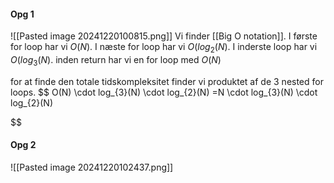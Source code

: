 #### Opg 1
![[Pasted image 20241220100815.png]]
Vi finder [[Big O notation]].
I første for loop har vi $O(N)$.
I næste for loop har vi $O(log_{2}(N)$.
I inderste loop har vi $O(log_{3}(N)$.
inden return har vi en for loop med $O(N)$

for at finde den totale tidskompleksitet finder vi produktet af de 3 nested for loops.
$$
O(N) \cdot log_{3}(N) \cdot log_{2}(N)
=N \cdot log_{3}(N) \cdot log_{2}(N)

$$

#### Opg 2
![[Pasted image 20241220102437.png]]
